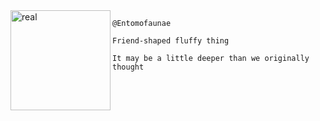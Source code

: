 <img align="left" src="https://i.imgur.com/EunSoE0.gif" alt="real" width="160"/>

```
@Entomofaunae

Friend-shaped fluffy thing

It may be a little deeper than we originally thought
